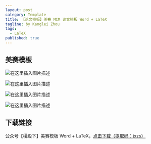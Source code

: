 ```yaml
---
layout: post
category: Template
title: 【论文模板】美赛 MCM 论文模板 Word + LaTeX
tagline: by Kanglei Zhou
tags: 
  - LaTeX
published: true
---
```


## 美赛模板

![在这里插入图片描述](https://img-blog.csdnimg.cn/20210109160844365.jpg?x-oss-process=image/watermark,type_ZmFuZ3poZW5naGVpdGk,shadow_10,text_aHR0cHM6Ly9ibG9nLmNzZG4ubmV0L3FxXzM4OTA0NjU5,size_16,color_FFFFFF,t_70)

![在这里插入图片描述](https://img-blog.csdnimg.cn/20210109160844566.jpg?x-oss-process=image/watermark,type_ZmFuZ3poZW5naGVpdGk,shadow_10,text_aHR0cHM6Ly9ibG9nLmNzZG4ubmV0L3FxXzM4OTA0NjU5,size_16,color_FFFFFF,t_70)

![在这里插入图片描述](https://img-blog.csdnimg.cn/20210109160844696.jpg?x-oss-process=image/watermark,type_ZmFuZ3poZW5naGVpdGk,shadow_10,text_aHR0cHM6Ly9ibG9nLmNzZG4ubmV0L3FxXzM4OTA0NjU5,size_16,color_FFFFFF,t_70)

![在这里插入图片描述](https://img-blog.csdnimg.cn/20210109160844385.jpg?x-oss-process=image/watermark,type_ZmFuZ3poZW5naGVpdGk,shadow_10,text_aHR0cHM6Ly9ibG9nLmNzZG4ubmV0L3FxXzM4OTA0NjU5,size_16,color_FFFFFF,t_70)


## 下载链接
公众号【稷殿下】美赛模板 Word + LaTeX，[点击下载（提取码：jxzs）](https://mp.weixin.qq.com/s?__biz=MzUyMTE2NDYxMQ==&mid=2247488371&idx=2&sn=8659503eb531f14b21b3e908ea46cd7c&chksm=f9de115fcea99849243d03f0460e1ce76bcc605056e150c810ce079b48d46970b09e1c61800a&token=29366344&lang=zh_CN#rd)